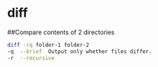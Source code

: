 # diff
##Compare contents of 2 directories
~~~bash
diff -rq folder-1 folder-2
-q  --brief  Output only whether files differ.
-r  --recursive
~~~